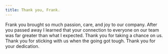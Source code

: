 ```yaml
---
title: Thank you, Frank. 
---
```


Frank you brought so much passion, care, and joy to our company.  After you passed away I learned that your connection to everyone on our team was far greater than what I expected.  Thank you for taking a chance on us. Thank you for sticking with us when the going got tough.  Thank you for your dedication.  
